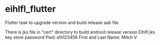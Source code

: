 # eihlfl_flutter
Flutter task to upgrade version and build release aab file

There is jks file in "cert" directory to build android release version
Eihlfl jks key store password
Pwd: eih123456
First and Last Name: Mitch V
